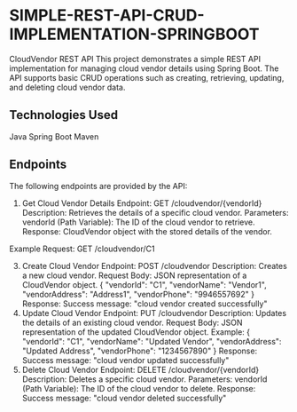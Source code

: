 # SIMPLE-REST-API-CRUD-IMPLEMENTATION-SPRINGBOOT

CloudVendor REST API
This project demonstrates a simple REST API implementation for managing cloud vendor details using Spring Boot. The API supports basic CRUD operations such as creating, retrieving, updating, and deleting cloud vendor data.

Technologies Used
-----------------
Java
Spring Boot
Maven


Endpoints
-----------------------------------------------
The following endpoints are provided by the API:

1. Get Cloud Vendor Details
Endpoint: GET /cloudvendor/{vendorId}
Description: Retrieves the details of a specific cloud vendor.
Parameters:
vendorId (Path Variable): The ID of the cloud vendor to retrieve.
Response:
CloudVendor object with the stored details of the vendor.

Example Request:
GET /cloudvendor/C1

3. Create Cloud Vendor
Endpoint: POST /cloudvendor
Description: Creates a new cloud vendor.
Request Body:
JSON representation of a CloudVendor object.
{
  "vendorId": "C1",
  "vendorName": "Vendor1",
  "vendorAddress": "Address1",
  "vendorPhone": "9946557692"
}
Response:
Success message: "cloud vendor created successfully"
4. Update Cloud Vendor
Endpoint: PUT /cloudvendor
Description: Updates the details of an existing cloud vendor.
Request Body:
JSON representation of the updated CloudVendor object.
Example:
{
  "vendorId": "C1",
  "vendorName": "Updated Vendor",
  "vendorAddress": "Updated Address",
  "vendorPhone": "1234567890"
}
Response:
Success message: "cloud vendor updated successfully"
5. Delete Cloud Vendor
Endpoint: DELETE /cloudvendor/{vendorId}
Description: Deletes a specific cloud vendor.
Parameters:
vendorId (Path Variable): The ID of the cloud vendor to delete.
Response:
Success message: "cloud vendor deleted successfully"

